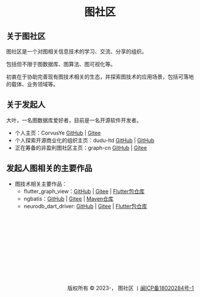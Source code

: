 <h1 align=center>图社区</h1>

## 关于图社区
图社区是一个对图相关信息技术的学习、交流、分享的组织。

包括但不限于图数据库、图算法、图可视化等。

初衷在于协助完善现有图技术相关的生态，并探索图技术的应用场景，包括可落地的载体、业务领域等。

## 关于发起人
大叶，一名图数据库爱好者，目前是一名开源软件开发者。
- 个人主页：CorvusYe [GitHub](https://github.com/CorvusYe) | [Gitee](https://gitee.com/CorvusYe)
- 个人探索开源商业化的组织主页：dudu-ltd [GitHub](https://github.com/dudu-ltd) | [GitHub](https://gitee.com/dudu-ltd)
- 正在筹备的非盈利图社区主页：graph-cn [GitHub](https://github.com/graph-cn) | [Gitee](https://gitee.com/graph-cn)

## 发起人图相关的主要作品
- 图技术相关主要作品：
  - flutter_graph_view：[GitHub](https://github.com/dudu-ltd/flutter_graph_view) | [Gitee](https://gitee.com/dudu-ltd/flutter_graph_view) | [Flutter包仓库](https://pub.flutter-io.cn/packages/flutter_graph_view)
  - ngbatis：[GitHub](https://github.com/nebula-contrib/ngbatis) | [Gitee](https://gitee.com/CorvusYe/ngbatis) | [Maven仓库](https://central.sonatype.com/artifact/org.nebula-contrib/ngbatis)
  - neurodb_dart_driver: [GitHub](https://github.com/dudu-ltd/neurodb_dart_driver) | [Gitee](https://gitee.com/dudu-ltd/neurodb_dart_driver) | [Flutter包仓库](https://pub.flutter-io.cn/packages/neurodb_dart_driver)

<div style="margin-top: 200px; text-align: right;">版权所有 © 2023-， 图社区 丨<a href="https://beian.miit.gov.cn/">闽ICP备18020284号-1</a></div>